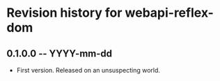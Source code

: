 # Revision history for webapi-reflex-dom

## 0.1.0.0 -- YYYY-mm-dd

* First version. Released on an unsuspecting world.
